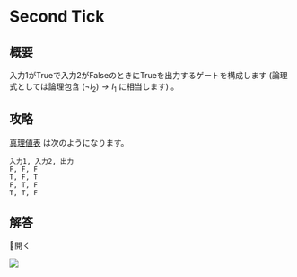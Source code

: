 # Second Tick

## 概要

入力1がTrueで入力2がFalseのときにTrueを出力するゲートを構成します (論理式としては論理包含 $(\lnot I_2) \to I_1$ に相当します) 。

## 攻略

[真理値表](#truth_table) は次のようになります。

```truth_table
入力1, 入力2, 出力
F, F, F
T, F, T
F, T, F
T, T, F
```

## 解答

<div class="spoiler-controller material-icons">&#xE5CF;開く</div>
<div class="spoiler">

![](https://gyazo.com/434bc41ce4e6f376b5564a15fc948c0e.png)

</div>